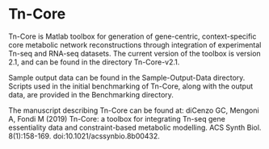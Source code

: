 # Tn-Core

Tn-Core is Matlab toolbox for generation of gene-centric, context-specific core metabolic network reconstructions through integration of experimental Tn-seq and RNA-seq datasets. The current version of the toolbox is version 2.1, and can be found in the directory Tn-Core-v2.1.

Sample output data can be found in the Sample-Output-Data directory. Scripts used in the initial benchmarking of Tn-Core, along with the output data, are provided in the Benchmarking directory.

The manuscript describing Tn-Core can be found at:
diCenzo GC, Mengoni A, Fondi M (2019) Tn-Core: a toolbox for integrating Tn-seq gene essentiality data and constraint-based metabolic modelling. ACS Synth Biol. 8(1):158-169. doi:10.1021/acssynbio.8b00432.
